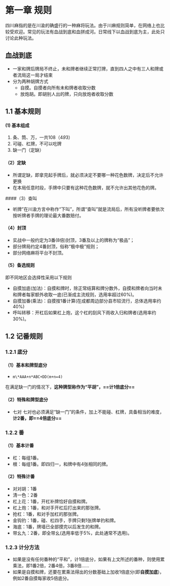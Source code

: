 # 第一章 规则

四川麻指的是在川渝的确盛行的一种麻将玩法。由于川麻规则简单，在网络上也比较受欢迎。常见的玩法有血战到底和血拼成河。日常线下以血战到底为主，此处只讨论此种玩法。


## 血战到底
- 一家和牌后牌局不终止，未和牌者继续正常打牌，直到四人之中有三人和牌或者流局这一局才结束
- 分为两种胡牌方式
  - 自摸。自摸者向所有未和牌者收取分数
  - 放炮胡。即胡别人出的牌，只向放炮者收取分数


## 1.1 基本规则
#### (1) 基本组成
1. 条、筒、万，一共108（4*9*3）
2. 可碰、杠牌，不可以吃牌
3. 缺一门（定缺）


#### （2）定缺
- 所谓定缺，即拿完起手牌后，就必须决定不要哪一种花色数牌，决定后不允许更换
- 在本局任意时段，手牌中只要有这种花色数牌，就不允许出其他花色的牌。

####（3）查叫
- 听牌”在川渝方言中称作“下叫”，所谓“查叫”就是流局后，所有没听牌者要依次按听牌者手牌的理论最大番数赔付。

#### （4）封顶
- 实战中一般约定为3番(8倍)封顶，3番及以上的牌称为“极品”；
- 部分牌局约定4番封顶，俗称“极中极”规则；
- 部分网络麻将平台不封顶。

#### （5）备选规则
即不同地区会选择性采用以下规则
- 自摸加底(加法)：自摸和牌时，除正常结算和牌分数外，自摸和牌者向当时未和牌者每家额外收取一底(已渐成主流规则，选用率超过60%)。
- 自摸加番(乘法)：自摸按1番计算(在成都周边部分县市较流行，总体选用率约40%)
- 呼叫转移：开杠后如果杠上炮，这个杠的刮风下雨收入归和牌者(选用率约30%)。



## 1.2 记番规则


### 1.2.1 底分
#### （1）基本和牌型底分
- `m\*AAA+n*ABC+DD(m+n=4)`

在满足缺一门的情况下，**这种牌型称作为“平胡”，==计1倍底分==**

#### （2）特殊和牌型底分
- 七对
七对也必须满足“缺一门”的条件，加上不能碰、杠牌，具备相当的难度，**计2番，即==4倍底分==**

### 


### 1.2.2 番
#### （1）基本计番
- 杠：每组1番。
- 根：每组1番。即四归一，和牌中有4张相同的牌。

#### （2）特殊计番
  - 对对胡：1番
  - 清一色：2番
  - 杠上花：1番，开杠补牌恰好自摸和牌。
  - 杠上炮：1番，和对手开杠后打出来的那张牌。
  - 抢杠：1番，和对手加杠的那张牌。
  - 金钩钓：1番，碰、杠四手，手牌只剩1张牌单钓和牌。
  - 海底：1番，牌墙已全部摸完以后发生的和牌。
  - 带幺九：2番，即全带幺(选用率低于5%，此处通常不选用)。


### 1.2.3 计分方法
- 如果是没有任何番种的“平和”，计1倍底分，如果有上文所述的番种，则使用累乘法，即1番2倍，2番4倍，3番8倍……
- 如果是自摸和牌，还要在累乘法得出的分数基础上加收1倍底分(即**自摸加底**)，例如2番自摸每家收5倍底分。









